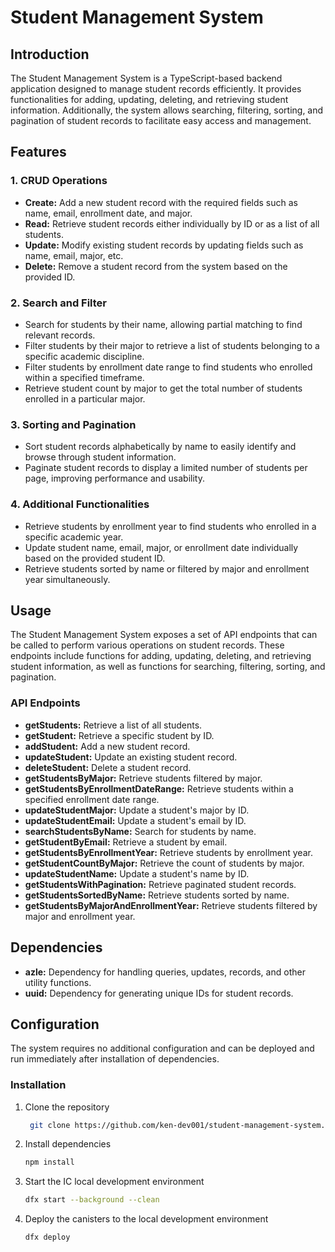 # Student Management System

## Introduction

The Student Management System is a TypeScript-based backend application designed to manage student records efficiently. It provides functionalities for adding, updating, deleting, and retrieving student information. Additionally, the system allows searching, filtering, sorting, and pagination of student records to facilitate easy access and management.

## Features

### 1. CRUD Operations

- **Create:** Add a new student record with the required fields such as name, email, enrollment date, and major.
- **Read:** Retrieve student records either individually by ID or as a list of all students.
- **Update:** Modify existing student records by updating fields such as name, email, major, etc.
- **Delete:** Remove a student record from the system based on the provided ID.

### 2. Search and Filter

- Search for students by their name, allowing partial matching to find relevant records.
- Filter students by their major to retrieve a list of students belonging to a specific academic discipline.
- Filter students by enrollment date range to find students who enrolled within a specified timeframe.
- Retrieve student count by major to get the total number of students enrolled in a particular major.

### 3. Sorting and Pagination

- Sort student records alphabetically by name to easily identify and browse through student information.
- Paginate student records to display a limited number of students per page, improving performance and usability.

### 4. Additional Functionalities

- Retrieve students by enrollment year to find students who enrolled in a specific academic year.
- Update student name, email, major, or enrollment date individually based on the provided student ID.
- Retrieve students sorted by name or filtered by major and enrollment year simultaneously.

## Usage

The Student Management System exposes a set of API endpoints that can be called to perform various operations on student records. These endpoints include functions for adding, updating, deleting, and retrieving student information, as well as functions for searching, filtering, sorting, and pagination.

### API Endpoints

- **getStudents:** Retrieve a list of all students.
- **getStudent:** Retrieve a specific student by ID.
- **addStudent:** Add a new student record.
- **updateStudent:** Update an existing student record.
- **deleteStudent:** Delete a student record.
- **getStudentsByMajor:** Retrieve students filtered by major.
- **getStudentsByEnrollmentDateRange:** Retrieve students within a specified enrollment date range.
- **updateStudentMajor:** Update a student's major by ID.
- **updateStudentEmail:** Update a student's email by ID.
- **searchStudentsByName:** Search for students by name.
- **getStudentByEmail:** Retrieve a student by email.
- **getStudentsByEnrollmentYear:** Retrieve students by enrollment year.
- **getStudentCountByMajor:** Retrieve the count of students by major.
- **updateStudentName:** Update a student's name by ID.
- **getStudentsWithPagination:** Retrieve paginated student records.
- **getStudentsSortedByName:** Retrieve students sorted by name.
- **getStudentsByMajorAndEnrollmentYear:** Retrieve students filtered by major and enrollment year.

## Dependencies

- **azle:** Dependency for handling queries, updates, records, and other utility functions.
- **uuid:** Dependency for generating unique IDs for student records.

## Configuration

The system requires no additional configuration and can be deployed and run immediately after installation of dependencies.

### Installation

1. Clone the repository

   ```bash
    git clone https://github.com/ken-dev001/student-management-system.git
    ```

2. Install dependencies

    ```bash
    npm install
    ```

3. Start the IC local development environment

    ```bash
    dfx start --background --clean
    ```

4. Deploy the canisters to the local development environment

    ```bash
    dfx deploy
    ```